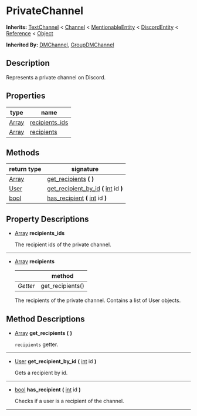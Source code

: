  
# PrivateChannel
  
**Inherits:** [TextChannel](./class_textchannel.md) < [Channel](./class_channel.md) < [MentionableEntity](./class_mentionableentity.md) < [DiscordEntity](./class_discordentity.md) < [Reference](https://docs.godotengine.org/en/3.5/classes/class_reference.html) < [Object](https://docs.godotengine.org/en/3.5/classes/class_object.html)  
  
**Inherited By:** [DMChannel](./class_dmchannel.md), [GroupDMChannel](./class_groupdmchannel.md)  
  
## Description
  
Represents a private channel on Discord.  
  
## Properties
  
| type                                                                  | name                                        |
|-----------------------------------------------------------------------|---------------------------------------------|
| [Array](https://docs.godotengine.org/en/3.5/classes/class_array.html) | [recipients\_ids](#property-recipients-ids) |
| [Array](https://docs.godotengine.org/en/3.5/classes/class_array.html) | [recipients](#property-recipients)          |  
  
## Methods
  
| return type                                                           | signature                                                                                                                              |
|-----------------------------------------------------------------------|----------------------------------------------------------------------------------------------------------------------------------------|
| [Array](https://docs.godotengine.org/en/3.5/classes/class_array.html) | [get\_recipients](#method-get-recipients) **(**  **)**                                                                                 |
| [User](./class_user.md)                                               | [get\_recipient\_by\_id](#method-get-recipient-by-id) **(** [int](https://docs.godotengine.org/en/3.5/classes/class_int.html) id **)** |
| [bool](https://docs.godotengine.org/en/3.5/classes/class_bool.html)   | [has\_recipient](#method-has-recipient) **(** [int](https://docs.godotengine.org/en/3.5/classes/class_int.html) id **)**               |  
  
## Property Descriptions
  
- <a name="property-recipients-ids"></a>[Array](https://docs.godotengine.org/en/3.5/classes/class_array.html) **recipients_ids**  
  
	The recipient ids of the private channel.  
________________

- 	<a name="property-recipients"></a>[Array](https://docs.godotengine.org/en/3.5/classes/class_array.html) **recipients**  
	  
	|          | method            |
	|----------|-------------------|
	| *Getter* | get\_recipients() |  
  
	The recipients of the private channel. Contains a list of User objects.
  
  
## Method Descriptions
  
- <a name="method-get-recipients"></a>[Array](https://docs.godotengine.org/en/3.5/classes/class_array.html) **get\_recipients** **(**  **)**  
  
	`recipients` getter.  
________________

- <a name="method-get-recipient-by-id"></a>[User](./class_user.md) **get\_recipient\_by\_id** **(** [int](https://docs.godotengine.org/en/3.5/classes/class_int.html) id **)**  
  
	Gets a recipient by id.  
________________

- <a name="method-has-recipient"></a>[bool](https://docs.godotengine.org/en/3.5/classes/class_bool.html) **has\_recipient** **(** [int](https://docs.godotengine.org/en/3.5/classes/class_int.html) id **)**  
  
	Checks if a user is a recipient of the channel.  
________________

  
